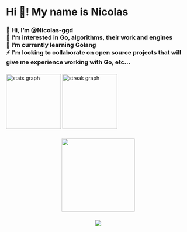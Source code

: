 <h1 align="left">Hi 👋! My name is Nicolas</h1>

###

<h3 align="left">👋 Hi, I’m @Nicolas-ggd<br>👀 I'm interested in Go, algorithms, their work and engines<br>🌱 I’m currently learning Golang<br>⚡ I'm looking to collaborate on open source projects that will give me experience working with Go, etc...</h3>

###

###

###

<div align="left">
  <img src="https://github-readme-stats.vercel.app/api?username=Nicolas-ggd&hide_title=false&hide_rank=false&show_icons=true&include_all_commits=true&count_private=true&disable_animations=false&theme=dracula&locale=en&hide_border=false" height="150" alt="stats graph"  />
  <img src="https://streak-stats.demolab.com?user=Nicolas-ggd&locale=en&mode=daily&theme=dracula&hide_border=false&border_radius=5" height="150" alt="streak graph"  />
</div>

###

###

<div align="center">
  <img height="200" src="https://i.imgflip.com/65efzo.gif"  />
</div>

###

<div align="center">
  <img src="https://profile-counter.glitch.me/Nicolas-ggd/count.svg?"  />
</div>

###
